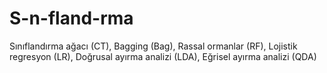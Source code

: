 # S-n-fland-rma
Sınıflandırma ağacı (CT), Bagging (Bag), Rassal ormanlar (RF), Lojistik regresyon (LR), Doğrusal ayırma analizi (LDA), Eğrisel ayırma analizi (QDA)
